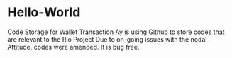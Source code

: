 # Hello-World
Code Storage for Wallet Transaction
Ay is using Github to store codes that are relevant to the Rio Project
Due to on-going issues with the nodal Attitude, codes were amended.
It is bug free.
